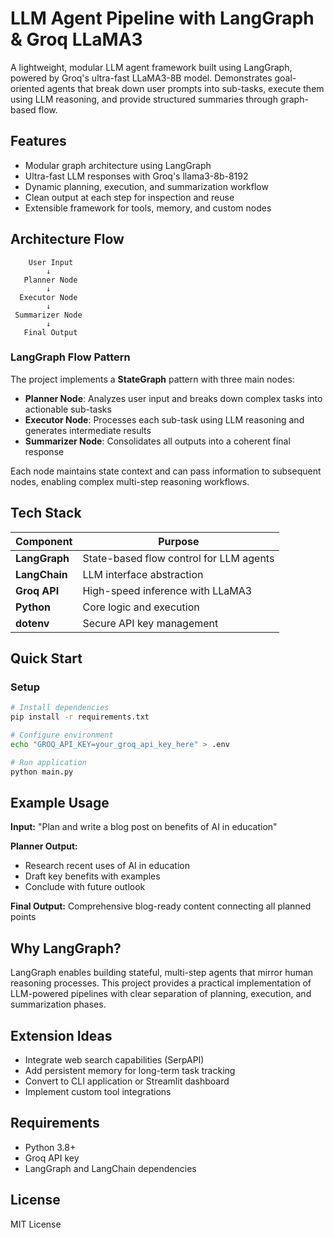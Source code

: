 # LLM Agent Pipeline with LangGraph & Groq LLaMA3

A lightweight, modular LLM agent framework built using LangGraph, powered by Groq's ultra-fast LLaMA3-8B model. Demonstrates goal-oriented agents that break down user prompts into sub-tasks, execute them using LLM reasoning, and provide structured summaries through graph-based flow.

## Features

- Modular graph architecture using LangGraph
- Ultra-fast LLM responses with Groq's llama3-8b-8192
- Dynamic planning, execution, and summarization workflow
- Clean output at each step for inspection and reuse
- Extensible framework for tools, memory, and custom nodes

## Architecture Flow

```
    User Input
        ↓
   Planner Node
        ↓
  Executor Node
        ↓
 Summarizer Node
        ↓
   Final Output
```

### LangGraph Flow Pattern

The project implements a **StateGraph** pattern with three main nodes:

- **Planner Node**: Analyzes user input and breaks down complex tasks into actionable sub-tasks
- **Executor Node**: Processes each sub-task using LLM reasoning and generates intermediate results
- **Summarizer Node**: Consolidates all outputs into a coherent final response

Each node maintains state context and can pass information to subsequent nodes, enabling complex multi-step reasoning workflows.

## Tech Stack

| Component | Purpose |
|-----------|---------|
| **LangGraph** | State-based flow control for LLM agents |
| **LangChain** | LLM interface abstraction |
| **Groq API** | High-speed inference with LLaMA3 |
| **Python** | Core logic and execution |
| **dotenv** | Secure API key management |

## Quick Start

### Setup
```bash
# Install dependencies
pip install -r requirements.txt

# Configure environment
echo "GROQ_API_KEY=your_groq_api_key_here" > .env

# Run application
python main.py
```

## Example Usage

**Input:** "Plan and write a blog post on benefits of AI in education"

**Planner Output:**
- Research recent uses of AI in education
- Draft key benefits with examples
- Conclude with future outlook

**Final Output:** Comprehensive blog-ready content connecting all planned points

## Why LangGraph?

LangGraph enables building stateful, multi-step agents that mirror human reasoning processes. This project provides a practical implementation of LLM-powered pipelines with clear separation of planning, execution, and summarization phases.

## Extension Ideas

- Integrate web search capabilities (SerpAPI)
- Add persistent memory for long-term task tracking
- Convert to CLI application or Streamlit dashboard
- Implement custom tool integrations

## Requirements

- Python 3.8+
- Groq API key
- LangGraph and LangChain dependencies

## License

MIT License
